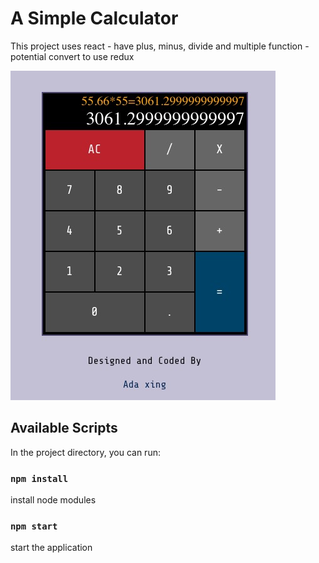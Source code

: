# A Simple Calculator
This project uses react
    - have plus, minus, divide and multiple function
    - potential convert to use redux 

![alt text](public/demo.jpeg)

## Available Scripts
In the project directory, you can run:
### `npm install` 
install node modules
### `npm start`
start the application


